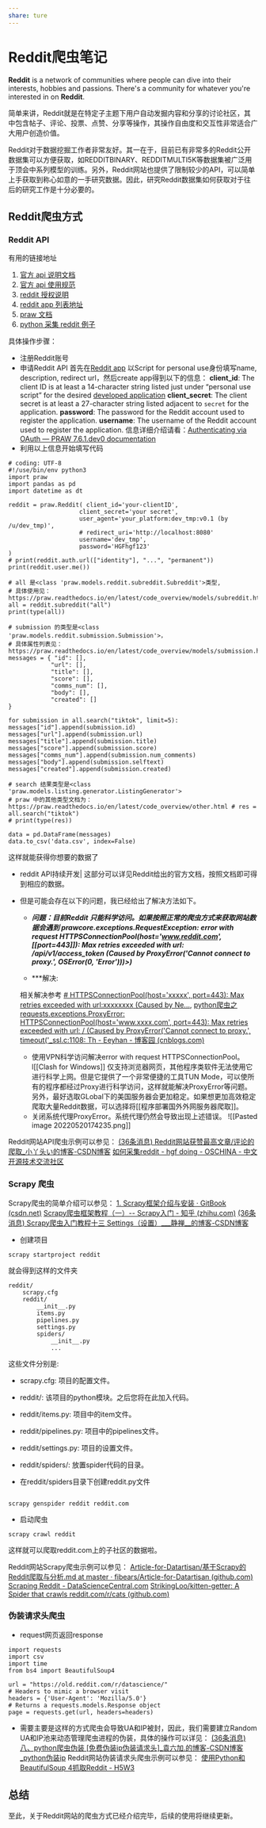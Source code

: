 ```yaml
---
share: ture
---
```

# Reddit爬虫笔记

**Reddit** is a network of communities where people can dive into their interests, hobbies and passions. There's a community for whatever you're interested in on **Reddit**.

简单来讲，Reddit就是在特定子主题下用户自动发掘内容和分享的讨论社区，其中包含帖子、评论、投票、点赞、分享等操作，其操作自由度和交互性非常适合广大用户创造价值。

Reddit对于数据挖掘工作者非常友好。其一在于，目前已有非常多的Reddit公开数据集可以方便获取，如REDDITBINARY、REDDITMULTI5K等数据集被广泛用于顶会中系列模型的训练。另外，Reddit网站也提供了限制较少的API，可以简单上手获取到称心如意的一手研究数据。因此，研究Reddit数据集如何获取对于往后的研究工作是十分必要的。

## Reddit爬虫方式

###  Reddit API
有用的链接地址

1.  [官方 api 说明文档](https://www.oschina.net/action/GoToLink?url=https%3A%2F%2Fwww.reddit.com%2Fdev%2Fapi)
2.  [官方 api 使用规范](https://www.oschina.net/action/GoToLink?url=https%3A%2F%2Fgithub.com%2Freddit-archive%2Freddit%2Fwiki%2FAPI)
3.  [reddit 授权说明](https://www.oschina.net/action/GoToLink?url=https%3A%2F%2Fgithub.com%2Freddit-archive%2Freddit%2Fwiki%2FOAuth2)
4.  [reddit app 列表地址](https://www.oschina.net/action/GoToLink?url=https%3A%2F%2Fwww.reddit.com%2Fprefs%2Fapps%2F)
5.  [praw 文档](https://www.oschina.net/action/GoToLink?url=https%3A%2F%2Fpraw.readthedocs.io%2Fen%2Flatest%2Findex.html)
6.  [python 采集 reddit 例子](https://www.oschina.net/action/GoToLink?url=https%3A%2F%2Fwww.storybench.org%2Fhow-to-scrape-reddit-with-python%2F)
 
 具体操作步骤：
- 注册Reddit账号
- 申请Reddit API
  首先在[Reddit app](https://www.reddit.com/prefs/apps) 以Script for personal use身份填写name, description, redirect url，然后create app得到以下的信息：
  **client_id**: The client ID is at least a 14-character string listed just under “personal use script” for the desired [developed application](https://www.reddit.com/prefs/apps/)
  **client_secret**: The client secret is at least a 27-character string listed adjacent to `secret` for the application.
  **password**: The password for the Reddit account used to register the application.
  **username**: The username of the Reddit account used to register the application.
  信息详细介绍请看：[Authenticating via OAuth — PRAW 7.6.1.dev0 documentation](https://praw.readthedocs.io/en/latest/getting_started/authentication.html)
- 利用以上信息开始填写代码
```code
# coding: UTF-8 
#!/use/bin/env python3 
import praw 
import pandas as pd 
import datetime as dt 

reddit = praw.Reddit( client_id='your-clientID', 
					client_secret='your secret',
					user_agent='your_platform:dev_tmp:v0.1 (by /u/dev_tmp)', 
					# redirect_uri='http://localhost:8080' 
					username='dev_tmp', 
					password='HGFhgf123'
) 
# print(reddit.auth.url(["identity"], "...", "permanent")) 
print(reddit.user.me()) 

# all 是<class 'praw.models.reddit.subreddit.Subreddit'>类型, 
# 具体使用见：https://praw.readthedocs.io/en/latest/code_overview/models/subreddit.html 
all = reddit.subreddit("all") 
print(type(all)) 

# submission 的类型是<class 'praw.models.reddit.submission.Submission'>， 
# 具体属性列表见：https://praw.readthedocs.io/en/latest/code_overview/models/submission.html 
messages = { "id": [], 
			"url": [], 
			"title": [], 
			"score": [], 
			"comms_num": [], 
			"body": [], 
			"created": [] 
} 

for submission in all.search("tiktok", limit=5): 
messages["id"].append(submission.id) 
messages["url"].append(submission.url) 
messages["title"].append(submission.title) 
messages["score"].append(submission.score) 
messages["comms_num"].append(submission.num_comments) 
messages["body"].append(submission.selftext) 
messages["created"].append(submission.created) 

# search 结果类型是<class 'praw.models.listing.generator.ListingGenerator'> 
# praw 中的其他类型文档为：
https://praw.readthedocs.io/en/latest/code_overview/other.html # res = 
all.search("tiktok") 
# print(type(res)) 

data = pd.DataFrame(messages) 
data.to_csv('data.csv', index=False)

```

  这样就能获得你想要的数据了
- reddit API持续开发|
  这部分可以详见Reddit给出的官方文档，按照文档即可得到相应的数据。 

- 但是可能会存在以下的问题，我已经给出了解决方法如下。
  - ***问题：目前Reddit 只能科学访问。如果按照正常的爬虫方式来获取网站数据会遇到
prawcore.exceptions.RequestException: error with request HTTPSConnectionPool(host='www.reddit.com', [[port=443]]): Max retries exceeded with url: /api/v1/access_token (Caused by ProxyError('Cannot connect to proxy.', OSError(0, 'Error')))>)***

  - ***解决:
  
  相关解决参考
  [# HTTPSConnectionPool(host='xxxxx', port=443): Max retries exceeded with url:xxxxxxxx (Caused by Ne...](https://blog.csdn.net/qq_39377418/article/details/102552822), 
  [python爬虫之requests.exceptions.ProxyError: HTTPSConnectionPool(host='www.xxxx.com', port=443): Max retries exceeded with url: / (Caused by ProxyError('Cannot connect to proxy.', timeout('_ssl.c:1108: Th - Eeyhan - 博客园 (cnblogs.com)](https://www.cnblogs.com/Eeyhan/p/14610998.html)
    - 使用VPN科学访问解决error with request HTTPSConnectionPool。l[[Clash for Windows]] 仅支持浏览器网页，其他程序类软件无法使用它进行科学上网。但是它提供了一个非常便捷的工具TUN Mode，可以使所有的程序都经过Proxy进行科学访问，这样就能解决ProxyError等问题。另外，最好选取GLobal下的美国服务器会更加稳定。如果想更加高效稳定爬取大量Reddit数据，可以选择将[[程序部署国外外网服务器爬取]]。
    - 关闭系统代理ProxyError。系统代理仍然会导致出现上述错误。
    ![[Pasted image 20220520174235.png]]

Reddit网站API爬虫示例可以参见：
[(36条消息) Reddit网站获赞最高文章/评论的爬取_小丫头い的博客-CSDN博客](https://blog.csdn.net/zm714981790/article/details/51326036)
[如何采集reddit - hgf doing - OSCHINA - 中文开源技术交流社区](https://my.oschina.net/hgfdoing/blog/4314811)


### Scrapy 爬虫
Scrapy爬虫的简单介绍可以参见：
[1. Scrapy框架介绍与安装 · GitBook (csdn.net)](https://edu.csdn.net/notebook/python/week09/1.html)
[Scrapy爬虫框架教程（一）-- Scrapy入门 - 知乎 (zhihu.com)](https://zhuanlan.zhihu.com/p/24669128)
[(36条消息) Scrapy爬虫入门教程十三 Settings（设置）___静禅__的博客-CSDN博客](https://blog.csdn.net/Ka_Ka314/article/details/81114570)

- 创建项目 
```code
scrapy startproject reddit
```

就会得到这样的文件夹
```code
reddit/
    scrapy.cfg
    reddit/
        __init__.py
        items.py
        pipelines.py
        settings.py
        spiders/
            __init__.py
            ...
```

这些文件分别是:
 - scrapy.cfg: 项目的配置文件。
 - reddit/: 该项目的python模块。之后您将在此加入代码。 
 -  reddit/items.py: 项目中的item文件。 
 - reddit/pipelines.py: 项目中的pipelines文件。 
 - reddit/settings.py: 项目的设置文件。 
 - reddit/spiders/: 放置spider代码的目录。

- 在reddit/spiders目录下创建reddit.py文件
```

scrapy genspider reddit reddit.com
```

- 启动爬虫
```code
scrapy crawl reddit
```

这样就可以爬取reddit.com上的子社区的数据啦。

Reddit网站Scrapy爬虫示例可以参见：
[Article-for-Datartisan/基于Scrapy的Reddit爬取与分析.md at master · fibears/Article-for-Datartisan (github.com)](https://github.com/fibears/Article-for-Datartisan/blob/master/article/%E5%9F%BA%E4%BA%8EScrapy%E7%9A%84Reddit%E7%88%AC%E5%8F%96%E4%B8%8E%E5%88%86%E6%9E%90.md)
[Scraping Reddit - DataScienceCentral.com](https://www.datasciencecentral.com/scraping-reddit/)
[StrikingLoo/kitten-getter: A Spider that crawls reddit.com/r/cats (github.com)](https://github.com/StrikingLoo/kitten-getter)


### 伪装请求头爬虫
- request网页返回response
```code
import requests
import csv
import time
from bs4 import BeautifulSoup4

url = "https://old.reddit.com/r/datascience/"
# Headers to mimic a browser visit
headers = {'User-Agent': 'Mozilla/5.0'}
# Returns a requests.models.Response object
page = requests.get(url, headers=headers)

```


- 需要主要是这样的方式爬虫会导致UA和IP被封，因此，我们需要建立Random UA和IP池来动态管理爬虫进程的伪装，具体的操作可以详见：
  [(36条消息) 八、python爬虫伪装 [免费伪装ip伪装请求头]_袁六加.的博客-CSDN博客_python伪装ip](https://blog.csdn.net/weixin_51852924/article/details/120019488)
Reddit网站伪装请求头爬虫示例可以参见：
[使用Python和BeautifulSoup 4抓取Reddit - H5W3](https://www.h5w3.com/204097.html)


## 总结
至此，关于Reddit网站的爬虫方式已经介绍完毕，后续的使用将继续更新。
